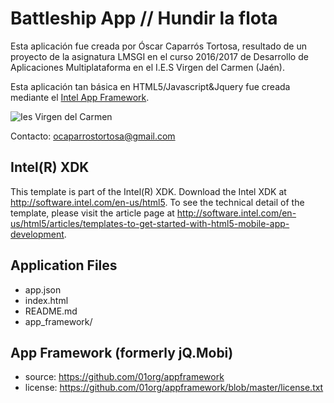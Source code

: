 Battleship App // Hundir la flota
==================
Esta aplicación fue creada por Óscar Caparrós Tortosa, resultado de un proyecto de la asignatura LMSGI en el curso 2016/2017 de Desarrollo de Aplicaciones Multiplataforma en el I.E.S Virgen del Carmen (Jaén).

Esta aplicación tan básica en HTML5/Javascript&Jquery fue creada mediante el [Intel App Framework](https://github.com/01org/appframework).

![Ies Virgen del Carmen](https://www.votatuprofesor.com/images/logo-centros/ies-virgen-del-carmen-logo.png)

Contacto: ocaparrostortosa@gmail.com

Intel(R) XDK
-------------------------------------------
This template is part of the Intel(R) XDK. 
Download the Intel XDK at http://software.intel.com/en-us/html5.
To see the technical detail of the template, please visit the article page 
at http://software.intel.com/en-us/html5/articles/templates-to-get-started-with-html5-mobile-app-development. 

Application Files
-----------------
* app.json
* index.html
* README.md
* app_framework/


App Framework (formerly jQ.Mobi)
-----------------------------------------------------------------------------
* source:  https://github.com/01org/appframework
* license: https://github.com/01org/appframework/blob/master/license.txt

